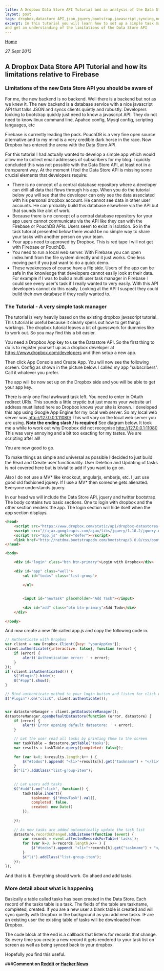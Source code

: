 ```yaml
---
title: A Dropbox Data Store API Tutorial and an analysis of the Data Store API limitations
layout: post
tags: dropbox,datastore API,json,jquery,bootstrap,javascript,syncing,nobackend,MV*
excerpt: In this tutorial you will learn how to set up a simple task manager and registration process with the new Dropbox Data Store API 
and get an understanding of the limitations of the Data Store API
---
```

                                                                                                
[Home](http://nigelkelly.github.io)

*27 Sept 2013*
## A Dropbox Data Store API Tutorial and how its limitations relative to Firebase

### Limitations of the new Data Store API you should be aware of

For me, the new backend is no backend. Well there is a backend but not as we knew it. The new backend is a database service with a nice javascript API that talks JSON and syncs clients quietly and robustly. Developers looking to bootstrap quickly just need to know a javascript API. They do not need to know linux command line, Apahce config, Mysql config, scripting languages, etc 

Firebase is currently leading the pack. PouchDB is a very fine open source alternative and to my mind is a very credible dark horse in the race. Now Dropbox has entered the arena with the Data Store API.

For this tutorial I had actually wanted to develop a simple app which would allow me to collect email addresses of subscribers for my blog. I quickly concluded this was not possible with the Data Store API, at least not in a transparent way. At the moment I feel the Data Store API is missing some crucial elements that developers require:
* There is no concept of a central database repository where a developer can drill all data that flows through his app. When you do the tutorial below you will see that the developer can only see the data associated with his personal dropbox account. He cannot see data in other user accounts. He can probably build this database elsewhere via the API but that sounds like alot of work.
* Because there is no concept of a central database repository for your app users cannot communicate via the API like they can with the Firebase or PouchDB APIs. Users seem to exist in isolation. So in the task tutorial presented below there would be no simple way to share your tasks with another person on your team.
* Your apps need to approved by Dropbox. This is red tape I will not get with Firebase or PouchDB.
* You need to run a local web server. With Firebase you can open index.hmtl from the file system directly and it just works. One less moving part if you just want to do a quick demo.
* These weaknesses of course have a flip side. Users of the app can be safe in the knowledge that developers cannot easily look at their data. For example if I was to build a multi user task manager in Firebase I could see every user's task if I really wanted to very easily. With this API developers cannot do this easily. Looking at the API I suspect they could build their own database if they really wanted to.

### The Tutorial - A very simple task manager

The tutorial is very heavily based on the existing dropbox javascript tutorial. This tutorial is useful because it clearly spells out how to get things workings. The dropbox tutorial leaves a bit of guesswork for dummies like to work out. So you may find this a bit easier.

You need a Dropbox App key to use the Datastore API. So the first thing to do is to register yourself up as a dropbox developer at https://www.dropbox.com/developers and then setup a new app.

Then click App Console and Create App. You will now see the following screen. Config as shown in the picture below. I called my app "subscribers". Call it whatever you prefer.


The app will be now set up on the Dropbox side and you will be able to get your app key. 

There is only one final awkward task left. You need to enter in OAuth redirect URIs. This sounds a little cryptic but just means your website url address must listed here so Dropbox knows your site is known. I developed this app using Google App Engine for my local web server. So my local web server was http://127.0.0.1:11080/ This will vary on the local web server you are using. **Note the ending slash / is required** See diagram below. It took me a while to work out why Dropbox did not recognise http://127.0.0.1:11080 This was very annoying and a bit too exacting for my tastes. We are scripting after all!

You are now good to go.

To make things as simple and universal as possible I decided to just build the Read and Create user functionality. User Deletion and Updating of tasks is not covered here but is trivial to add if you want to go on.

Also I do not use a MV* like knockout, angularjs, emberjs, etc. I just use good old fashioned jquery. If I use a MV* then someone gets alienated. Everyone understands jquery. 

In our head we will include the Data Store API, jquery and twitter bootstrap. The body contains two basic sections. One to login with dropbox and the other section renders the app. The login section will hide itself when the app section displays.


```html
<head>
	<script src="https://www.dropbox.com/static/api/dropbox-datastores-1.0-latest.js" type="text/javascript"></script>
	<script src="//ajax.googleapis.com/ajax/libs/jquery/1.10.2/jquery.min.js"></script>
	<script src="app.js" defer="defer"></script>
	<link href="http://netdna.bootstrapcdn.com/bootstrap/3.0.0/css/bootstrap.min.css" rel="stylesheet">
</head>

<body>

	<div id="login" class="btn btn-primary">Login with Dropbox</div>
	
	<div id="app" class="well">
		<ul id="todos" class="list-group">
	
		</ul>
	
	
		<input id="newTask" placeholder="Add Task"></input>
	
		<div id="add" class="btn btn-primary">Add Todo</div>	
	</div>
	
</body>
```

And now create a new file called app.js and copy the following code in.


```javascript
// Authenticate with Dropbox
var client = new Dropbox.Client({key: "yourAppKey"});
client.authenticate({interactive: false}, function (error) {
    if (error) {
        alert('Authentication error: ' + error);
    }
});
if (client.isAuthenticated()) {
	$("#login").hide();
	$("#app").show();
}

// Bind authenticate method to your login button and listen for click on button
$("#login").on("click", client.authenticate());


var datastoreManager = client.getDatastoreManager();
datastoreManager.openDefaultDatastore(function (error, datastore) {
    if (error) {
        alert('Error opening default datastore: ' + error);
    }

    // Let the user read all tasks by printing them to the screen
	var taskTable = datastore.getTable('tasks');
	var results = taskTable.query({completed: false});
	
	for (var k=0; k<results.length;k++ ) {
		$("#todos").append( "<li>"+results[k].get("taskname") + "</li>");
	}
	$("li").addClass("list-group-item");
	
	
	// Let users add tasks
	$("#add").on("click", function() {
		taskTable.insert({
		    taskname: $("#newTask").val(),
		    completed: false,
		    created: new Date()
		});
		
	});
	
	// As new tasks are added automatically update the task list
	datastore.recordsChanged.addListener(function (event) {
		var records = event.affectedRecordsForTable('tasks');
		for (var k=0; k<records.length;k++ ) {
			$("#todos").append( "<li>"+records[k].get("taskname") + "</li>");
		}
		$("li").addClass("list-group-item");	
	});		
});
```

And that is it. Everything should work. Go ahaed and add tasks.

### More detail about what is happening

Basically a table called tasks has been created in the Data Store. Each record of the tasks table is a task. The fields of the table are taskname, completed, created. If you are a new user a blank table is created and will sync quietly with Dropbox in the background as you add new tasks. IF are an existing user the existing table of tasks will be downloaded from Dropbox.

The code block at the end is a callback that listens for records that change. So every time you create a new record it gets rendered to your task list on screen as well as being synced back to your dropbox.

Hopefully you find this useful.

###**Comment on [Reddit](http://www.reddit.com/r/javascript/comments/1lsb5q/the_dark_side_of_firebase_syncing_test_procedure/) or [Hacker News](https://news.ycombinator.com/item?id=6334385)**